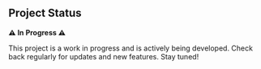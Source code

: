 ## Project Status

**⚠️ In Progress ⚠️**

This project is a work in progress and is actively being developed. Check back regularly for updates and new features. Stay tuned!
